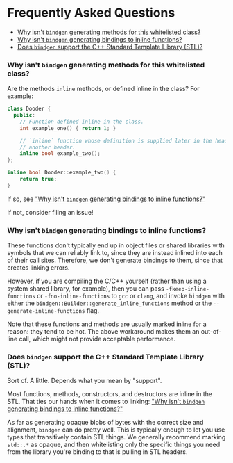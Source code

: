 # Frequently Asked Questions

<!-- START doctoc generated TOC please keep comment here to allow auto update -->
<!-- DON'T EDIT THIS SECTION, INSTEAD RE-RUN doctoc TO UPDATE -->


- [Why isn't `bindgen` generating methods for this whitelisted class?](#why-isnt-bindgen-generating-methods-for-this-whitelisted-class)
- [Why isn't `bindgen` generating bindings to inline functions?](#why-isnt-bindgen-generating-bindings-to-inline-functions)
- [Does `bindgen` support the C++ Standard Template Library (STL)?](#does-bindgen-support-the-c-standard-template-library-stl)

<!-- END doctoc generated TOC please keep comment here to allow auto update -->

### Why isn't `bindgen` generating methods for this whitelisted class?

Are the methods `inline` methods, or defined inline in the class? For example:

```c++
class Dooder {
  public:
    // Function defined inline in the class.
    int example_one() { return 1; }

    // `inline` function whose definition is supplied later in the header, or in
    // another header.
    inline bool example_two();
};

inline bool Dooder::example_two() {
    return true;
}
```

If so, see
["Why isn't `bindgen` generating bindings to inline functions?"](#why-isnt-bindgen-generating-bindings-to-inline-functions)

If not, consider filing an issue!

### Why isn't `bindgen` generating bindings to inline functions?

These functions don't typically end up in object files or shared libraries with
symbols that we can reliably link to, since they are instead inlined into each
of their call sites. Therefore, we don't generate bindings to them, since that
creates linking errors.

However, if you are compiling the C/C++ yourself (rather than using a system
shared library, for example), then you can pass `-fkeep-inline-functions` or
`-fno-inline-functions` to `gcc` or `clang`, and invoke `bindgen` with either
the `bindgen::Builder::generate_inline_functions` method or the
`--generate-inline-functions` flag.

Note that these functions and methods are usually marked inline for a reason:
they tend to be hot. The above workaround makes them an out-of-line call, which
might not provide acceptable performance.

### Does `bindgen` support the C++ Standard Template Library (STL)?

Sort of. A little. Depends what you mean by "support".

Most functions, methods, constructors, and destructors are inline in the
STL. That ties our hands when it comes to linking: ["Why isn't `bindgen` generating bindings to inline functions?"](#why-isnt-bindgen-generating-bindings-to-inline-functions)

As far as generating opaque blobs of bytes with the correct size and alignment,
`bindgen` can do pretty well. This is typically enough to let you use types that
transitively contain STL things. We generally recommend marking `std::.*` as
opaque, and then whitelisting only the specific things you need from the library
you're binding to that is pulling in STL headers.
